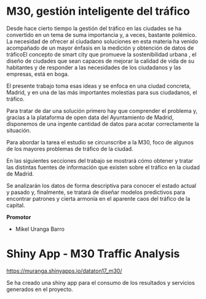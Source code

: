 # M30, gestión inteligente del tráfico

Desde hace cierto tiempo la gestión del tráfico en las ciudades se ha convertido en un tema de suma importancia y, a veces, bastante polémico. La necesidad de ofrecer al ciudadano soluciones en esta materia ha venido acompañado de un mayor énfasis en la medición y obtención de datos de tráficoEl concepto de smart city que promueve la sostenibilidad urbana , el diseño de ciudades que sean capaces de mejorar la calidad de vida de su habitantes y de responder a las necesidades de los ciudadanos y las empresas, está en boga.

El presente trabajo toma esas ideas y se enfoca en una ciudad concreta, Madrid, y en una de las más importantes molestias para sus ciudadanos, el tráfico.

Para tratar de dar una solución primero hay que comprender el problema y, gracias a la plataforma de open data del Ayuntamiento de Madrid, disponemos de una ingente cantidad de datos para acotar correctamente la situación.

Para abordar la tarea el estudio se circunscribe a la M30, foco de algunos de los mayores problemas de tráfico de la ciudad.

En las siguientes secciones del trabajo se mostrará cómo obtener y tratar las distintas fuentes de información que existen sobre el tráfico en la ciudad de Madrid.

Se analizarán los datos de forma descriptiva para conocer el estado actual y pasado y, finalmente, se tratará de diseñar modelos predictivos para encontrar patrones y cierta armonía en el aparente caos del tráfico de la capital.

__Promotor__

* Mikel Uranga Barro


# Shiny App - M30 Traffic Analysis

 https://muranga.shinyapps.io/dataton17_m30/
 
 Se ha creado una shiny app para el consumo de los resultados y servicios generados en el proyecto.
